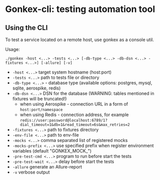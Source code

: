 # Gonkex-cli: testing automation tool

## Using the CLI

To test a service located on a remote host, use gonkex as a console util.

Usage:

`./gonkex -host <...> -tests <...> [-db-type <...> -db-dsn <...> -fixtures <...>] [-allure] [-v]`

- `-host <...>` target system hostname (host:port)
- `-tests <...>` path to tests file or directory
- `-db-type <...>` - database type (available options: postgres, mysql, sqlite, aerospike, redis)
- `-db-dsn <...>` DSN for the database (WARNING: tables mentioned in fixtures will be truncated!)
  * when using Aerospike - connection URL in a form of `host:port/namespace`
  * when using Redis - connection address, for example `redis://user:password@localhost:6789/1?dial_timeout=1&db=1&read_timeout=6s&max_retries=2`
- `-fixtures <...>` path to fixtures directory
- `-env-file <...>` path to env-file
- `-mocks <...>` comma separated list of registered mocks
- `-mocks-prefix <...>` use specified prefix when register environment variables (default "GONKEX_MOCK_")
- `-pre-test-cmd <...>` program to run before start the tests
- `-pre-test-wait <...>` delay before start the tests
- `-allure` generate an Allure-report
- `-v` verbose output
